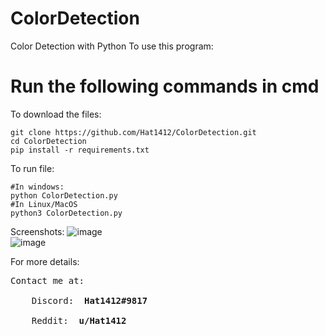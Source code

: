 # ColorDetection

Color Detection with Python
To use this program:

<strong> <h1> Run the following commands in cmd </h1> </strong>

To download the files:
  ```
  git clone https://github.com/Hat1412/ColorDetection.git
  cd ColorDetection
  pip install -r requirements.txt
  ```
To run file:
  ```
  #In windows:
  python ColorDetection.py
  #In Linux/MacOS
  python3 ColorDetection.py
  ```
Screenshots:
![image](https://user-images.githubusercontent.com/72010214/143812278-494aa76a-6a7a-4be5-a3ba-9013da7b71c7.png)
</br>
![image](https://user-images.githubusercontent.com/72010214/143812284-e12a1980-61ca-4034-ab16-c1fa0a59f52b.png)

For more details:
<pre>
Contact me at: </br>
    Discord: <strong> Hat1412#9817 </strong> </br>
    Reddit: <strong> u/Hat1412 </strong>
</pre>

